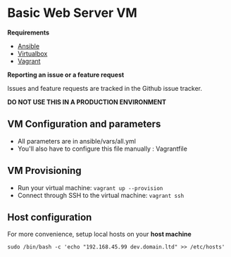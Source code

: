 Basic Web Server VM
===================

**Requirements**

  * [Ansible](http://docs.ansible.com/intro_installation.html)
  * [Virtualbox](https://www.virtualbox.org/wiki/Linux_Downloads)
  * [Vagrant](https://www.vagrantup.com/downloads.html)

**Reporting an issue or a feature request**

Issues and feature requests are tracked in the Github issue tracker.

**DO NOT USE THIS IN A PRODUCTION ENVIRONMENT**

VM Configuration and parameters
-------------------------------

  * All parameters are in ansible/vars/all.yml
  * You'll also have to configure this file manually : Vagrantfile

VM Provisioning
---------------

  * Run your virtual machine: `vagrant up --provision`
  * Connect through SSH to the virtual machine: `vagrant ssh`

Host configuration
------------------

For more convenience, setup local hosts on your **host machine**

```
sudo /bin/bash -c 'echo "192.168.45.99 dev.domain.ltd" >> /etc/hosts'
```
